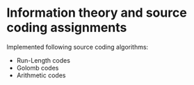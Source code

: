 # Information theory and source coding assignments

Implemented following source coding algorithms:
- Run-Length codes
- Golomb codes
- Arithmetic codes
